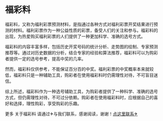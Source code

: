 # 福彩料

福彩料，又称为福利彩票预测材料，是指通过各种方式对福利彩票开奖结果进行预测的材料。福利彩票作为一种公益性质的彩票，备受人们的关注和参与。福彩料的出现，为热爱购买福利彩票的人们提供了一种更加科学、准确的选号方式。

福彩料的内容丰富多样，包括历史开奖号码的统计分析、走势图的绘制、专家预测推荐等。通过对历史数据的分析，结合专家的经验和算法推荐，福彩料可以为购彩者提供一定的选号参考，提高中奖的几率。

然而，福彩料仅供参考，不能保证百分百的中奖。福利彩票的中奖概率本来就较低，福彩料只是一种辅助工具，购彩者在使用福彩料时仍需理性对待，不可盲目迷信。

综上所述，福彩料作为一种选号辅助工具，为购彩者提供了一种科学、准确的选号方式，但仍需理性对待，不可过分依赖。购彩者在使用福彩料时，应根据自己的喜好和选择，理性购彩，享受购彩的乐趣。

更多 关于福彩料 请通过✈与我们联系，感谢阅读，谢谢！[点这里联系✈](https://a.k02.cc)